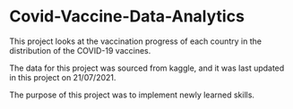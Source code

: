 # Covid-Vaccine-Data-Analytics
This project looks at the vaccination progress of each country in the distribution of the COVID-19 vaccines. 

The data for this project was sourced from kaggle, and it was last updated in this project on 21/07/2021. 

The purpose of this project was to implement newly learned skills. 

